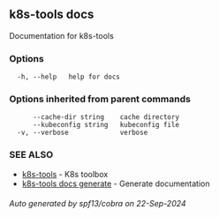 ## k8s-tools docs

Documentation for k8s-tools

### Options

```
  -h, --help   help for docs
```

### Options inherited from parent commands

```
      --cache-dir string    cache directory
      --kubeconfig string   kubeconfig file
  -v, --verbose             verbose
```

### SEE ALSO

* [k8s-tools](k8s-tools.md)	 - K8s toolbox
* [k8s-tools docs generate](k8s-tools_docs_generate.md)	 - Generate documentation

###### Auto generated by spf13/cobra on 22-Sep-2024
